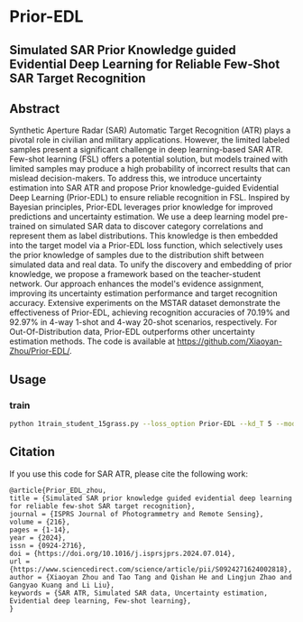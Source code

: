 # Prior-EDL
## Simulated SAR Prior Knowledge guided Evidential Deep Learning for Reliable Few-Shot SAR Target Recognition

## Abstract
Synthetic Aperture Radar (SAR) Automatic Target Recognition (ATR) plays a pivotal role in civilian and military applications. However, the limited labeled samples present a significant challenge in deep learning-based SAR ATR. Few-shot learning (FSL) offers a potential solution, but models trained with limited samples may produce a high probability of incorrect results that can mislead decision-makers. To address this, we introduce uncertainty estimation into SAR ATR and propose Prior knowledge-guided Evidential Deep Learning (Prior-EDL) to ensure reliable recognition in FSL. Inspired by Bayesian principles, Prior-EDL leverages prior knowledge for improved predictions and uncertainty estimation. We use a deep learning model pre-trained on simulated SAR data to discover category correlations and represent them as label distributions. This knowledge is then embedded into the target model via a Prior-EDL loss function, which selectively uses the prior knowledge of samples due to the distribution shift between simulated data and real data. To unify the discovery and embedding of prior knowledge, we propose a framework based on the teacher-student network. Our approach enhances the model's evidence assignment, improving its uncertainty estimation performance and target recognition accuracy. Extensive experiments on the MSTAR dataset demonstrate the effectiveness of Prior-EDL, achieving recognition accuracies of 70.19\% and 92.97\% in 4-way 1-shot and 4-way 20-shot scenarios, respectively. For Out-Of-Distribution data, Prior-EDL outperforms other uncertainty estimation methods. The code is available at https://github.com/Xiaoyan-Zhou/Prior-EDL/.

## Usage
### train

```sh
python 1train_student_15grass.py --loss_option Prior-EDL --kd_T 5 --model_path <your model path> --model_name <the source model> 
```
## Citation
If you use this code for SAR ATR, please cite the following work:
```
@article{Prior_EDL_zhou,
title = {Simulated SAR prior knowledge guided evidential deep learning for reliable few-shot SAR target recognition},
journal = {ISPRS Journal of Photogrammetry and Remote Sensing},
volume = {216},
pages = {1-14},
year = {2024},
issn = {0924-2716},
doi = {https://doi.org/10.1016/j.isprsjprs.2024.07.014},
url = {https://www.sciencedirect.com/science/article/pii/S0924271624002818},
author = {Xiaoyan Zhou and Tao Tang and Qishan He and Lingjun Zhao and Gangyao Kuang and Li Liu},
keywords = {SAR ATR, Simulated SAR data, Uncertainty estimation, Evidential deep learning, Few-shot learning},
}
```

